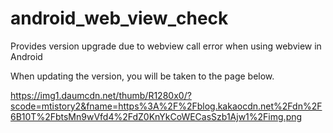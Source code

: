 # android_web_view_check
Provides version upgrade due to webview call error when using webview in Android

When updating the version, you will be taken to the page below.

https://img1.daumcdn.net/thumb/R1280x0/?scode=mtistory2&fname=https%3A%2F%2Fblog.kakaocdn.net%2Fdn%2F6B10T%2FbtsMn9wVfd4%2FdZ0KnYkCoWECasSzb1Ajw1%2Fimg.png

